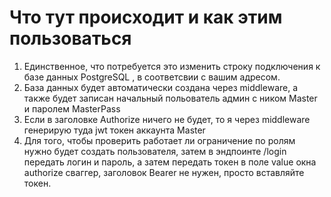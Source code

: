 # Что тут происходит и как этим пользоваться

1. Единственное, что потребуется это изменить строку подключения к базе данных PostgreSQL , в соответсвии с вашим адресом.
2. База данных будет автоматически создана через middleware, а также будет записан начальный польователь админ с ником Master и паролем MasterPass
3. Если в заголовке Authorize ничего не будет, то я через middleware генерирую туда jwt токен аккаунта Master
4. Для того, чтобы проверить работает ли ограничение по ролям нужно будет создать пользователя, затем в эндпоинте /login передать логин и пароль, а затем передать токен в поле value окна authorize сваггер, заголовок Bearer не нужен, просто вставляйте токен. 
